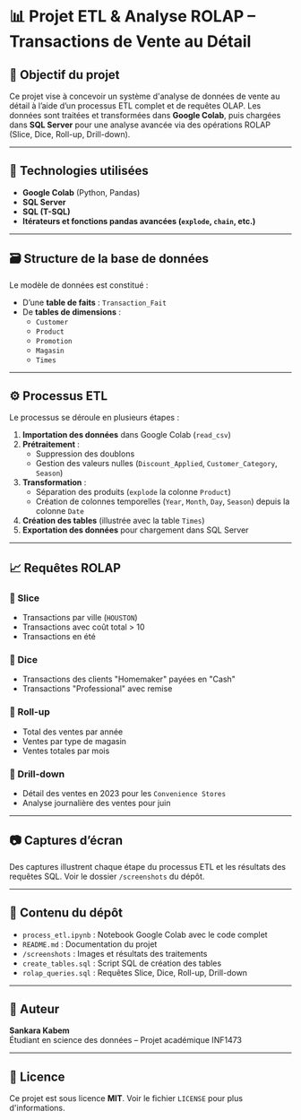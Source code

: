 # 📊 Projet ETL & Analyse ROLAP – Transactions de Vente au Détail

## 🎯 Objectif du projet

Ce projet vise à concevoir un système d'analyse de données de vente au détail à l’aide d’un processus ETL complet et de requêtes OLAP. Les données sont traitées et transformées dans **Google Colab**, puis chargées dans **SQL Server** pour une analyse avancée via des opérations ROLAP (Slice, Dice, Roll-up, Drill-down).

---

## 🧰 Technologies utilisées

- **Google Colab** (Python, Pandas)
- **SQL Server**
- **SQL (T-SQL)**
- **Itérateurs et fonctions pandas avancées (`explode`, `chain`, etc.)**

---

## 🗃️ Structure de la base de données

Le modèle de données est constitué :
- D’une **table de faits** : `Transaction_Fait`
- De **tables de dimensions** :
  - `Customer`
  - `Product`
  - `Promotion`
  - `Magasin`
  - `Times`

---

## ⚙️ Processus ETL

Le processus se déroule en plusieurs étapes :

1. **Importation des données** dans Google Colab (`read_csv`)
2. **Prétraitement** :
   - Suppression des doublons
   - Gestion des valeurs nulles (`Discount_Applied`, `Customer_Category`, `Season`)
3. **Transformation** :
   - Séparation des produits (`explode` la colonne `Product`)
   - Création de colonnes temporelles (`Year`, `Month`, `Day`, `Season`) depuis la colonne `Date`
4. **Création des tables** (illustrée avec la table `Times`)
5. **Exportation des données** pour chargement dans SQL Server

---

## 📈 Requêtes ROLAP

### 🔹 Slice
- Transactions par ville (`HOUSTON`)
- Transactions avec coût total > 10
- Transactions en été

### 🔹 Dice
- Transactions des clients "Homemaker" payées en "Cash"
- Transactions "Professional" avec remise

### 🔹 Roll-up
- Total des ventes par année
- Ventes par type de magasin
- Ventes totales par mois

### 🔹 Drill-down
- Détail des ventes en 2023 pour les `Convenience Stores`
- Analyse journalière des ventes pour juin

---

## 📷 Captures d’écran

Des captures illustrent chaque étape du processus ETL et les résultats des requêtes SQL. Voir le dossier `/screenshots` du dépôt.

---

## 📁 Contenu du dépôt

- `process_etl.ipynb` : Notebook Google Colab avec le code complet
- `README.md` : Documentation du projet
- `/screenshots` : Images et résultats des traitements
- `create_tables.sql` : Script SQL de création des tables
- `rolap_queries.sql` : Requêtes Slice, Dice, Roll-up, Drill-down

---

## 👤 Auteur

**Sankara Kabem**  
Étudiant en science des données – Projet académique INF1473

---

## 📜 Licence

Ce projet est sous licence **MIT**. Voir le fichier `LICENSE` pour plus d'informations.


